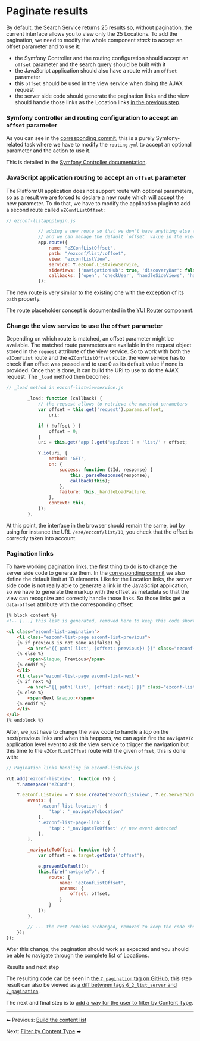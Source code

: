 # Paginate results

By default, the Search Service returns 25 results so, without pagination, the current interface allows you to view only the 25 Locations.
To add the pagination, we need to modify the whole component *stack* to accept an offset parameter and to use it:

-   the Symfony Controller and the routing configuration should accept an `offset` parameter and the search query should be built with it
-   the JavaScript application should also have a route with an `offset` parameter
-   this `offset` should be used in the view service when doing the AJAX request
-   the server side code should generate the pagination links and the view should handle those links as the Location links [in the previous step](6_build_the_content_list.md).

### Symfony controller and routing configuration to accept an `offset` parameter

As you can see in the [corresponding commit](https://github.com/ezsystems/ExtendingPlatformUIConferenceBundle/commit/3c447588bff4e021ea16ec7f18ab23e812a4bf40),
this is a purely Symfony-related task where we have to modify the `routing.yml` to accept an optional parameter and the action to use it.

This is detailed in the [Symfony Controller documentation](http://symfony.com/doc/current/book/controller.html).

### JavaScript application routing to accept an `offset` parameter

The PlatformUI application does not support route with optional parameters,
so as a result we are forced to declare a new route which will accept the new parameter.
To do that, we have to modify the application plugin to add a second route called `eZConfListOffset`:

``` js
// ezconf-listappplugin.js

            // adding a new route so that we don't have anything else to change
            // and we can manage the default `offset` value in the view service
            app.route({
                name: "eZConfListOffset",
                path: "/ezconf/list/:offset",
                view: "ezconfListView",
                service: Y.eZConf.ListViewService,
                sideViews: {'navigationHub': true, 'discoveryBar': false},
                callbacks: ['open', 'checkUser', 'handleSideViews', 'handleMainView'],
            });
```

The new route is very similar to the existing one with the exception of its `path` property.

The route placeholder concept is documented in the [YUI Router component](http://yuilibrary.com/yui/docs/router/).

### Change the view service to use the `offset` parameter

Depending on which route is matched, an offset parameter might be available.
The matched route parameters are available in the request object stored in the `request` attribute of the view service.
So to work with both the `eZConfList` route and the `eZConfListOffset` route,
the view service has to check if an offset was passed and to use 0 as its default value if none is provided.
Once that is done, it can build the URI to use to do the AJAX request. The `_load` method then becomes:

``` js
// _load method in ezconf-listviewservice.js

        _load: function (callback) {
            // the request allows to retrieve the matched parameters
            var offset = this.get('request').params.offset,
                uri;

            if ( !offset ) {
                offset = 0;
            }
            uri = this.get('app').get('apiRoot') + 'list/' + offset;

            Y.io(uri, {
                method: 'GET',
                on: {
                    success: function (tId, response) {
                        this._parseResponse(response);
                        callback(this);
                    },
                    failure: this._handleLoadFailure,
                },
                context: this,
            });
        },
```

At this point, the interface in the browser should remain the same, but by using for instance the URL `/ez#/ezconf/list/10`,
you check that the offset is correctly taken into account.

### Pagination links

To have working pagination links, the first thing to do is to change the server side code to generate them.
In the [corresponding commit](https://github.com/ezsystems/ExtendingPlatformUIConferenceBundle/commit/7e6f510ca3cf6e9f17ba2e6932d2e9148f5f9860)
we also define the default limit at 10 elements.
Like for the Location links, the server side code is not really able to generate a link in the JavaScript application,
so we have to generate the markup with the offset as metadata so that the view can recognize and correctly handle those links.
So those links get a `data-offset` attribute with the corresponding offset:

``` html
{% block content %}
<!-- [...] this list is generated, removed here to keep this code short -->

<ul class="ezconf-list-pagination">
    <li class="ezconf-list-page ezconf-list-previous">
    {% if previous is not same as(false) %}
        <a href="{{ path('list', {offset: previous}) }}" class="ezconf-list-page-link" data-offset="{{ previous }}">&laquo; Previous</a>
    {% else %}
        <span>&laquo; Previous</span>
    {% endif %}
    </li>
    <li class="ezconf-list-page ezconf-list-next">
    {% if next %}
        <a href="{{ path('list', {offset: next}) }}" class="ezconf-list-page-link" data-offset="{{ next }}">Next &raquo;</a>
    {% else %}
        <span>Next &raquo;</span>
    {% endif %}
    </li>
</ul>
{% endblock %}
```

After, we just have to change the view code to handle a *tap* on the next/previous links and when this happens,
we can again fire the `navigateTo` application level event to ask the view service to trigger the navigation
but this time to the `eZConfListOffset` route with the given `offset`, this is done with:

``` js
// Pagination links handling in ezconf-listview.js

YUI.add('ezconf-listview', function (Y) {
    Y.namespace('eZConf');

    Y.eZConf.ListView = Y.Base.create('ezconfListView', Y.eZ.ServerSideView, [], {
        events: {
            '.ezconf-list-location': {
                'tap': '_navigateToLocation'
            },
            '.ezconf-list-page-link': {
                'tap': '_navigateToOffset' // new event detected
            },
        },

        _navigateToOffset: function (e) {
            var offset = e.target.getData('offset');

            e.preventDefault();
            this.fire('navigateTo', {
                route: {
                    name: 'eZConfListOffset',
                    params: {
                        offset: offset,
                    }
                }
            });
        },

        // ... the rest remains unchanged, removed to keep the code short
    });
});
```

After this change, the pagination should work as expected and you should be able to navigate through the complete list of Locations.

Results and next step

The resulting code can be seen in [the `7_pagination` tag on GitHub](https://github.com/ezsystems/ExtendingPlatformUIConferenceBundle/releases/tag/7_pagination),
this step result can also be viewed as [a diff between tags `6_2_list_server` and `7_pagination`](https://github.com/ezsystems/ExtendingPlatformUIConferenceBundle/compare/6_2_list_server...7_pagination).

The next and final step is to [add a way for the user to filter by Content Type](8_filter_by_content_type.md).

------

⬅ Previous: [Build the content list](6_build_the_content_list.md)

Next: [Filter by Content Type](8_filter_by_content_type.md) ➡
